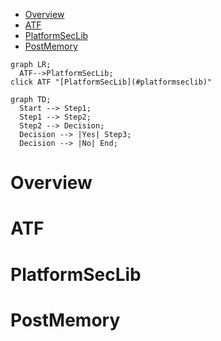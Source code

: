 

- [Overview](#overview)
- [ATF](#atf)
- [PlatformSecLib](#platformseclib)
- [PostMemory](#postmemory)

```mermaid
graph LR;
  ATF-->PlatformSecLib;
click ATF "[PlatformSecLib](#platformseclib)"
```

```mermaid
graph TD;
  Start --> Step1;
  Step1 --> Step2;
  Step2 --> Decision;
  Decision --> |Yes| Step3;
  Decision --> |No| End;
```
# Overview

# ATF

# PlatformSecLib

# PostMemory

